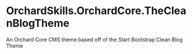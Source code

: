 # OrchardSkills.OrchardCore.TheCleanBlogTheme
An Orchard Core CMS theme based off of the Start Bootstrap Clean Blog Theme
